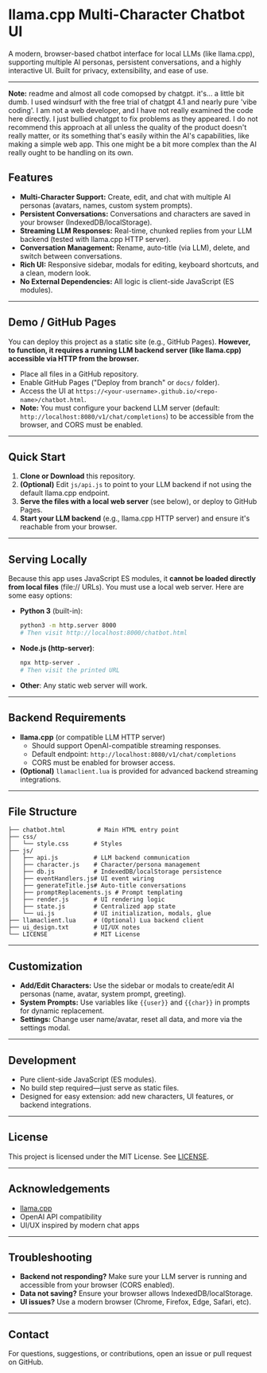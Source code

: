 # llama.cpp Multi-Character Chatbot UI

A modern, browser-based chatbot interface for local LLMs (like llama.cpp), supporting multiple AI personas, persistent conversations, and a highly interactive UI. Built for privacy, extensibility, and ease of use.

---

**Note:** readme and almost all code comopsed by chatgpt. it's... a little bit dumb. I used windsurf with the free trial of chatgpt 4.1 and nearly pure 'vibe coding'. I am not a web developer, and I have not really examined the code here directly. I just bullied chatgpt to fix problems as they appeared. I do not recommend this approach at all unless the quality of the product doesn't really matter, or its something that's easily within the AI's capabilities, like making a simple web app. This one might be a bit more complex than the AI really ought to be handling on its own.

## Features

- **Multi-Character Support:** Create, edit, and chat with multiple AI personas (avatars, names, custom system prompts).
- **Persistent Conversations:** Conversations and characters are saved in your browser (IndexedDB/localStorage).
- **Streaming LLM Responses:** Real-time, chunked replies from your LLM backend (tested with llama.cpp HTTP server).
- **Conversation Management:** Rename, auto-title (via LLM), delete, and switch between conversations.
- **Rich UI:** Responsive sidebar, modals for editing, keyboard shortcuts, and a clean, modern look.
- **No External Dependencies:** All logic is client-side JavaScript (ES modules).

---

## Demo / GitHub Pages

You can deploy this project as a static site (e.g., GitHub Pages). **However, to function, it requires a running LLM backend server (like llama.cpp) accessible via HTTP from the browser.**

- Place all files in a GitHub repository.
- Enable GitHub Pages ("Deploy from branch" or `docs/` folder).
- Access the UI at `https://<your-username>.github.io/<repo-name>/chatbot.html`.
- **Note:** You must configure your backend LLM server (default: `http://localhost:8080/v1/chat/completions`) to be accessible from the browser, and CORS must be enabled.

---

## Quick Start

1. **Clone or Download** this repository.
2. **(Optional)** Edit `js/api.js` to point to your LLM backend if not using the default llama.cpp endpoint.
3. **Serve the files with a local web server** (see below), or deploy to GitHub Pages.
4. **Start your LLM backend** (e.g., llama.cpp HTTP server) and ensure it's reachable from your browser.

---

## Serving Locally

Because this app uses JavaScript ES modules, it **cannot be loaded directly from local files** (file:// URLs). You must use a local web server. Here are some easy options:

- **Python 3** (built-in):
  ```sh
  python3 -m http.server 8000
  # Then visit http://localhost:8000/chatbot.html
  ```
- **Node.js (http-server)**:
  ```sh
  npx http-server .
  # Then visit the printed URL
  ```
- **Other**: Any static web server will work.

---

## Backend Requirements

- **llama.cpp** (or compatible LLM HTTP server)
  - Should support OpenAI-compatible streaming responses.
  - Default endpoint: `http://localhost:8080/v1/chat/completions`
  - CORS must be enabled for browser access.
- **(Optional)** `llamaclient.lua` is provided for advanced backend streaming integrations.

---

## File Structure

```
├── chatbot.html         # Main HTML entry point
├── css/
│   └── style.css       # Styles
├── js/
│   ├── api.js          # LLM backend communication
│   ├── character.js    # Character/persona management
│   ├── db.js           # IndexedDB/localStorage persistence
│   ├── eventHandlers.js# UI event wiring
│   ├── generateTitle.js# Auto-title conversations
│   ├── promptReplacements.js # Prompt templating
│   ├── render.js       # UI rendering logic
│   ├── state.js        # Centralized app state
│   └── ui.js           # UI initialization, modals, glue
├── llamaclient.lua     # (Optional) Lua backend client
├── ui_design.txt       # UI/UX notes
└── LICENSE             # MIT License
```

---

## Customization

- **Add/Edit Characters:** Use the sidebar or modals to create/edit AI personas (name, avatar, system prompt, greeting).
- **System Prompts:** Use variables like `{{user}}` and `{{char}}` in prompts for dynamic replacement.
- **Settings:** Change user name/avatar, reset all data, and more via the settings modal.

---

## Development

- Pure client-side JavaScript (ES modules).
- No build step required—just serve as static files.
- Designed for easy extension: add new characters, UI features, or backend integrations.

---

## License

This project is licensed under the MIT License. See [LICENSE](LICENSE).

---

## Acknowledgements

- [llama.cpp](https://github.com/ggerganov/llama.cpp)
- OpenAI API compatibility
- UI/UX inspired by modern chat apps

---

## Troubleshooting

- **Backend not responding?** Make sure your LLM server is running and accessible from your browser (CORS enabled).
- **Data not saving?** Ensure your browser allows IndexedDB/localStorage.
- **UI issues?** Use a modern browser (Chrome, Firefox, Edge, Safari, etc).

---

## Contact

For questions, suggestions, or contributions, open an issue or pull request on GitHub.
